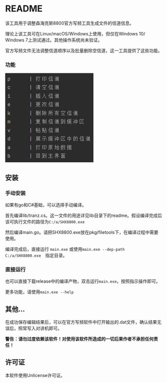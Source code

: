 # README

该工具用于调整森海克斯8800官方写频工具生成文件的信道信息。

理论上该工具可在Linux/macOS/Windows上使用，但仅在Windows 10/ Windows 7上测试通过。其他操作系统尚未验证。

官方写频文件无法调整信道顺序以及批量删除空信道，这一工具提供了这些功能。

### 功能

![image-20230812143556294](./md_assets/readme/image-20230812143556294.png)

## 安装

### 手动安装

如果有go和C#基础，可以选择手动编译。

首先编译lib/tranz.cs。这一文件的用途详见lib目录下的readme。假设编译完成后该可执行文件的路径为`C:/a/SHX8800.exe`

然后编译main.go。请把SHX8800.exe放在pkg/filetools下，在编译过程中需要使用。

编译完成后，直接运行 `main.exe` 或使用`main.exe --dep-path C:/a/SHX8800.exe  `指定目录。

### 直接运行

也可以直接下载release中的编译产物，双击运行`main.exe`，按照指示操作即可。



更多功能，请使用`main.exe --help`

## 其他...

在成功保存编辑结果后，可以在官方写频软件中打开输出的.dat文件，确认结果无误后，照常写入对讲机即可。

**警告：请勿过度依赖该软件！对使用该软件所造成的一切后果作者不承担任何责任！**



## 许可证

本软件使用Unlicense许可证。